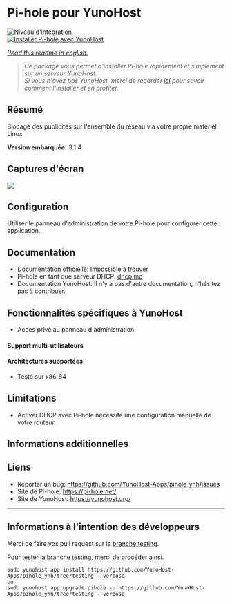 # Pi-hole pour YunoHost

[![Niveau d'intégration](https://dash.yunohost.org/integration/pihole.svg)](https://ci-apps.yunohost.org/jenkins/job/pihole%20%28Community%29/lastBuild/consoleFull)  
[![Installer Pi-hole avec YunoHost](https://install-app.yunohost.org/install-with-yunohost.png)](https://install-app.yunohost.org/?app=pihole)

*[Read this readme in english.](./README.md)*

> *Ce package vous permet d'installer Pi-hole rapidement et simplement sur un serveur YunoHost.  
Si vous n'avez pas YunoHost, merci de regarder [ici](https://yunohost.org/#/install_fr) pour savoir comment l'installer et en profiter.*

## Résumé
Blocage des publicités sur l'ensemble du réseau via votre propre matériel Linux

**Version embarquée:** 3.1.4

## Captures d'écran

![](https://i0.wp.com/pi-hole.net/wp-content/uploads/2016/12/dashboard212.png)

## Configuration

Utiliser le panneau d'administration de votre Pi-hole pour configurer cette application.

## Documentation

* Documentation officielle: Impossible à trouver
* Pi-hole en tant que serveur DHCP: [dhcp.md](./dhcp.md)
* Documentation YunoHost: Il n'y a pas d'autre documentation, n'hésitez pas à contribuer.

## Fonctionnalités spécifiques à YunoHost

* Accès privé au panneau d'administration.

#### Support multi-utilisateurs

#### Architectures supportées.

* Testé sur x86_64

## Limitations

* Activer DHCP avec Pi-hole nécessite une configuration manuelle de votre routeur.

## Informations additionnelles

## Liens

 * Reporter un bug: https://github.com/YunoHost-Apps/pihole_ynh/issues
 * Site de Pi-hole: https://pi-hole.net/
 * Site de YunoHost: https://yunohost.org/

---

Informations à l'intention des développeurs
----------------

Merci de faire vos pull request sur la [branche testing](https://github.com/YunoHost-Apps/pihole_ynh/tree/testing).

Pour tester la branche testing, merci de procéder ainsi.
```
sudo yunohost app install https://github.com/YunoHost-Apps/pihole_ynh/tree/testing --verbose
ou
sudo yunohost app upgrade pihole -u https://github.com/YunoHost-Apps/pihole_ynh/tree/testing --verbose
```
